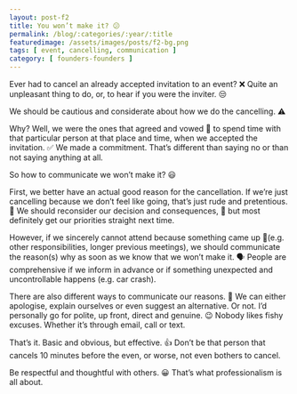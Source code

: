 ```yaml
---
layout: post-f2
title: You won’t make it? 😕
permalink: /blog/:categories/:year/:title
featuredimage: /assets/images/posts/f2-bg.png
tags: [ event, cancelling, communication ]
category: [ founders-founders ]
---
```


Ever had to cancel an already accepted invitation to an event? ❌ Quite an unpleasant thing to do, or, to hear if you were the inviter. 😒

We should be cautious and considerate about how we do the cancelling.  ⚠️

Why? Well, we were the ones that agreed and vowed 🤝 to spend time with that particular person at that place and time, when we accepted the invitation. ✅ We made a commitment. That’s different than saying no or than not saying anything at all.

So how to communicate we won’t make it? 😃

First, we better have an actual good reason for the cancellation. If we’re just cancelling because we don’t feel like going, that’s just rude and pretentious. 🤥 We should reconsider our decision and consequences, 💭 but most definitely get our priorities straight next time.

However, if we sincerely cannot attend because something came up 🚨(e.g. other responsibilities, longer previous meetings), we should communicate the reason(s) why as soon as we know that we won’t make it. 🗣️ People are comprehensive if we inform in advance or if something unexpected and uncontrollable happens (e.g. car crash).

There are also different ways to communicate our reasons. 🔀 We can either apologise, explain ourselves or even suggest an alternative. Or not. I’d personally go for polite, up front, direct and genuine. 😉 Nobody likes fishy excuses. Whether it’s through email, call or text.

That’s it. Basic and obvious, but effective. 👍 Don’t be that person that cancels 10 minutes before the even, or worse, not even bothers to cancel.

Be respectful and thoughtful with others. 😀 That’s what professionalism is all about.

